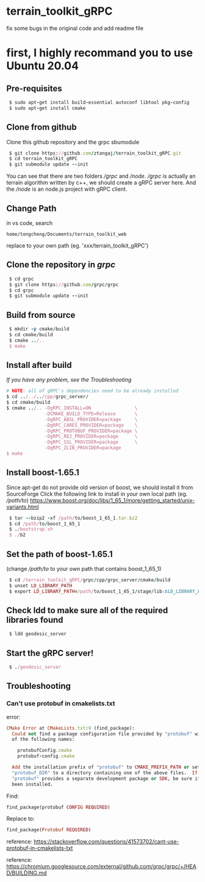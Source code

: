 # terrain_toolkit_gRPC
fix some bugs in the original code and add readme file

# first, I highly recommand you to use Ubuntu 20.04

## Pre-requisites

```ruby
 $ sudo apt-get install build-essential autoconf libtool pkg-config
 $ sudo apt-get install cmake
```

## Clone from github
Clone this github repository and the grpc sbumodule
```ruby
 $ git clone https://github.com/ztangaj/terrain_toolkit_gRPC.git
 $ cd terrain_toolkit_gRPC
 $ git submodule update --init
```
You can see that there are two folders _/grpc_ and _/node_. 
_/grpc_ is actually an terrain algorithm written by c++, we should create a gRPC server here. And the _/node_ is an node.js project with gRPC client. 

## Change Path
in vs code, search
```
home/tongcheng/Documents/terrain_toolkit_web
```
replace to your own path (eg. 'xxx/terrain_toolkit_gRPC')

## Clone the repository in _grpc_
```ruby
 $ cd grpc
 $ git clone https://github.com/grpc/grpc
 $ cd grpc
 $ git submodule update --init
```
## Build from source
```ruby
 $ mkdir -p cmake/build
 $ cd cmake/build
 $ cmake ../..
 $ make
```

## Install after build
*If you have any problem, see the Troubleshooting*
```ruby
# NOTE: all of gRPC's dependencies need to be already installed
$ cd ../../../cpp/grpc_server/
$ cd cmake/build
$ cmake ../.. -DgRPC_INSTALL=ON                \
              -DCMAKE_BUILD_TYPE=Release       \
              -DgRPC_ABSL_PROVIDER=package     \
              -DgRPC_CARES_PROVIDER=package    \
              -DgRPC_PROTOBUF_PROVIDER=package \
              -DgRPC_RE2_PROVIDER=package      \
              -DgRPC_SSL_PROVIDER=package      \
              -DgRPC_ZLIB_PROVIDER=package
$ make
```

## Install boost-1.65.1
Since apt-get do not provide old version of boost, we should install it from SourceForge
Click the following link to install in your own local path (eg. _/path/to_)
https://www.boost.org/doc/libs/1_65_1/more/getting_started/unix-variants.html
```ruby
 $ tar --bzip2 -xf /path/to/boost_1_65_1.tar.bz2
 $ cd /path/to/boost_1_65_1
 $ ./bootstrap.sh
 $ ./b2
```
## Set the path of boost-1.65.1
(change _/path/to_ to your own path that contains boost_1_65_1)
```ruby
 $ cd /terrain_toolkit_gRPC/grpc/cpp/grpc_server/cmake/build
 $ unset LD_LIBRARY_PATH
 $ export LD_LIBRARY_PATH=/path/to/boost_1_65_1/stage/lib:$LD_LIBRARY_PATHD
```

## Check ldd to make sure all of the required libraries found
```ruby
 $ ldd geodesic_server
```

## Start the gRPC server!
```ruby
 $ ./geodesic_server
```

## Troubleshooting
### Can't use protobuf in cmakelists.txt
error: 
```ruby
CMake Error at CMakeLists.txt:9 (find_package):
  Could not find a package configuration file provided by "protobuf" with any
  of the following names:

    protobufConfig.cmake
    protobuf-config.cmake

  Add the installation prefix of "protobuf" to CMAKE_PREFIX_PATH or set
  "protobuf_DIR" to a directory containing one of the above files.  If
  "protobuf" provides a separate development package or SDK, be sure it has
  been installed.
```

Find: 
```ruby
find_package(protobuf CONFIG REQUIRED)
```
Replace to: 
```ruby
find_package(Protobuf REQUIRED)
```
reference: https://stackoverflow.com/questions/41573702/cant-use-protobuf-in-cmakelists-txt

reference: https://chromium.googlesource.com/external/github.com/grpc/grpc/+/HEAD/BUILDING.md

